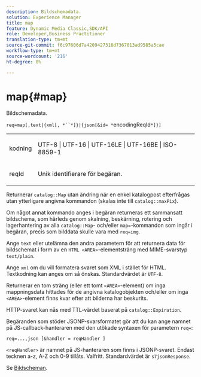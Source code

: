 ```yaml
---
description: Bildschemadata.
solution: Experience Manager
title: map
feature: Dynamic Media Classic,SDK/API
role: Developer,Business Practitioner
translation-type: tm+mt
source-git-commit: f6c97606d7a4209427316d7367013ad9585a5cae
workflow-type: tm+mt
source-wordcount: '216'
ht-degree: 0%

---
```



# map{#map}

Bildschemadata.

`req=map[,text|{xml[, *``*]}|{json[&id= *`encodingReqId`*]}]`

<table id="simpletable_10F2152FDF33411491FBBAFD173CA5ED"> 
 <tr class="strow"> 
  <td class="stentry"> <p><span class="codeph"><span class="varname"> kodning</span></span> </p> </td> 
  <td class="stentry"> <p><span class="codeph"> UTF-8 | UTF-16 | UTF-16LE | UTF-16BE | ISO-8859-1</span> </p></td> 
 </tr> 
 <tr class="strow"> 
  <td class="stentry"> <p><span class="codeph"><span class="varname"> reqId</span></span> </p></td> 
  <td class="stentry"> <p>Unik identifierare för begäran. </p></td> 
 </tr> 
</table>

Returnerar `catalog::Map` utan ändring när en enkel katalogpost efterfrågas utan ytterligare angivna kommandon (skalas inte till `catalog::maxPix`).

Om något annat kommando anges i begäran returneras ett sammansatt bildschema, som härleds genom skalning, beskärning, rotering och lagerhantering av alla `catalog::Map`- och/eller `map=`-kommandon som ingår i begäran, precis som bilddata skulle vara med `req=img`.

Ange `text` eller utelämna den andra parametern för att returnera data för bildschemat i form av en `HTML <AREA>`-elementsträng med MIME-svarstyp `text/plain`.

Ange `xml` om du vill formatera svaret som XML i stället för HTML. Textkodning kan anges om så önskas. Standardvärdet är `UTF-8`.

Returnerar en tom sträng (eller ett tomt `<AREA>`-element) om inga mappningsdata hittades för de angivna katalogobjekten och/eller om inga `<AREA>`-element finns kvar efter att bilderna har beskurits.

HTTP-svaret kan nås med TTL-värdet baserat på `catalog::Expiration`.

Begäranden som stöder JSONP-svarsformatet gör att du kan ange namnet på JS-callback-hanteraren med den utökade syntaxen för parametern `req=`:

`req=...,json [&handler = reqHandler ]`

`<reqHandler>` är namnet på JS-hanteraren som finns i JSONP-svaret. Endast tecknen a-z, A-Z och 0-9 tillåts. Valfritt. Standardvärdet är `s7jsonResponse`.

Se [Bildscheman](../../../../../../is-api/http-ref/image-serving-api-ref/c-http-protocol-reference/c-syntax-and-features/r-image-maps.md#reference-ff7d1bac2a064104b0c508a81316fdab).
